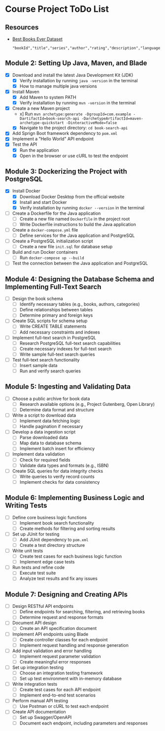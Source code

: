 # Course Project ToDo List

## Resources

- [Best Books Ever Dataset](https://github.com/scostap/goodreads_bbe_dataset/blob/main/Best_Books_Ever_dataset/books_1.Best_Books_Ever.csv)
  ```
  "bookId","title","series","author","rating","description","language","isbn","genres","characters","bookFormat","edition","pages","publisher","publishDate","firstPublishDate","awards","numRatings","ratingsByStars","likedPercent","setting","coverImg","bbeScore","bbeVotes","price"
  ```

## Module 2: Setting Up Java, Maven, and Blade

- [x] Download and install the latest Java Development Kit (JDK)
  - [x] Verify installation by running `java -version` in the terminal
  - [x] How to manage multiple java versions
- [x] Install Maven
  - [x] Add Maven to system PATH
  - [x] Verify installation by running `mvn -version` in the terminal
- [x] Create a new Maven project
  - x] Run `mvn archetype:generate -DgroupId=com.example -DartifactId=book-search-api -DarchetypeArtifactId=maven-archetype-quickstart -DinteractiveMode=false`
  - [x] Navigate to the project directory: `cd book-search-api`
- [x] Add Sprign Boot framework dependency to `pom.xml`
- [x] Implement a "Hello World" API endpoint
- [x] Test the API
  - [x] Run the application
  - [x] Open in the browser or use cURL to test the endpoint

## Module 3: Dockerizing the Project with PostgreSQL

- [x] Install Docker
  - [x] Download Docker Desktop from the official website
  - [x] Install and start Docker
  - [x] Verify installation by running `docker --version` in the terminal
- [ ] Create a Dockerfile for the Java application
  - [ ] Create a new file named `Dockerfile` in the project root
  - [ ] Write Dockerfile instructions to build the Java application
- [ ] Create a `docker-compose.yml` file
  - [ ] Define services for the Java application and PostgreSQL
- [ ] Create a PostgreSQL initialization script
  - [ ] Create a new file `init.sql` for database setup
- [ ] Build and run Docker containers
  - [ ] Run `docker-compose up --build`
- [ ] Test the connection between the Java application and PostgreSQL

## Module 4: Designing the Database Schema and Implementing Full-Text Search

- [ ] Design the book schema
  - [ ] Identify necessary tables (e.g., books, authors, categories)
  - [ ] Define relationships between tables
  - [ ] Determine primary and foreign keys
- [ ] Create SQL scripts for schema setup
  - [ ] Write CREATE TABLE statements
  - [ ] Add necessary constraints and indexes
- [ ] Implement full-text search in PostgreSQL
  - [ ] Research PostgreSQL full-text search capabilities
  - [ ] Create necessary indexes for full-text search
  - [ ] Write sample full-text search queries
- [ ] Test full-text search functionality
  - [ ] Insert sample data
  - [ ] Run and verify search queries

## Module 5: Ingesting and Validating Data

- [ ] Choose a public archive for book data
  - [ ] Research available options (e.g., Project Gutenberg, Open Library)
  - [ ] Determine data format and structure
- [ ] Write a script to download data
  - [ ] Implement data fetching logic
  - [ ] Handle pagination if necessary
- [ ] Develop a data ingestion script
  - [ ] Parse downloaded data
  - [ ] Map data to database schema
  - [ ] Implement batch insert for efficiency
- [ ] Implement data validation
  - [ ] Check for required fields
  - [ ] Validate data types and formats (e.g., ISBN)
- [ ] Create SQL queries for data integrity checks
  - [ ] Write queries to verify record counts
  - [ ] Implement checks for data consistency

## Module 6: Implementing Business Logic and Writing Tests

- [ ] Define core business logic functions
  - [ ] Implement book search functionality
  - [ ] Create methods for filtering and sorting results
- [ ] Set up JUnit for testing
  - [ ] Add JUnit dependency to `pom.xml`
  - [ ] Create a test directory structure
- [ ] Write unit tests
  - [ ] Create test cases for each business logic function
  - [ ] Implement edge case tests
- [ ] Run tests and refine code
  - [ ] Execute test suite
  - [ ] Analyze test results and fix any issues

## Module 7: Designing and Creating APIs

- [ ] Design RESTful API endpoints
  - [ ] Define endpoints for searching, filtering, and retrieving books
  - [ ] Determine request and response formats
- [ ] Document API design
  - [ ] Create an API specification document
- [ ] Implement API endpoints using Blade
  - [ ] Create controller classes for each endpoint
  - [ ] Implement request handling and response generation
- [ ] Add input validation and error handling
  - [ ] Implement request parameter validation
  - [ ] Create meaningful error responses
- [ ] Set up integration testing
  - [ ] Choose an integration testing framework
  - [ ] Set up test environment with in-memory database
- [ ] Write integration tests
  - [ ] Create test cases for each API endpoint
  - [ ] Implement end-to-end test scenarios
- [ ] Perform manual API testing
  - [ ] Use Postman or cURL to test each endpoint
- [ ] Create API documentation
  - [ ] Set up Swagger/OpenAPI
  - [ ] Document each endpoint, including parameters and responses
